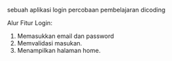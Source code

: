 sebuah aplikasi login percobaan pembelajaran dicoding

Alur Fitur Login:
1. Memasukkan email dan password
2. Memvalidasi masukan.
3. Menampilkan halaman home.
